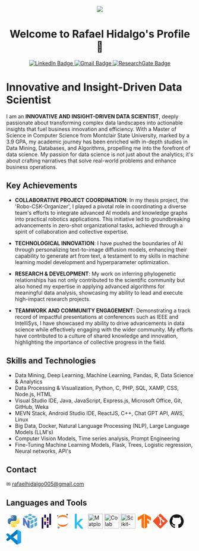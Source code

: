<div id="header" align="center">
<!--   <img src="https://preview.redd.it/prph3whi9f061.jpg?auto=webp&s=e0eef8a3588e70fd963a54aae0f8b049adc168a" width="500"/> -->
  <img src="https://media.licdn.com/dms/image/D4D22AQGm_61VybkXIw/feedshare-shrink_800/0/1719259622452?e=1722470400&v=beta&t=wGpM1PAhO-4DewEmg2lHXDttGySq6hnhXSYlzumzvcY" width="500"/>
  <h1>Welcome to Rafael Hidalgo's Profile 👋</h1>
</div>

<div id="contact" align="center">
  <a href="https://www.linkedin.com/in/rafael-omar-hidalgo/">
    <img src="https://img.shields.io/badge/LinkedIn-blue?style=for-the-badge&logo=linkedin&logoColor=white" alt="LinkedIn Badge"/>
  </a>
  <a href="mailto:rafaelhidalgo005@gmail.com">
    <img src="https://img.shields.io/badge/Gmail-red?style=for-the-badge&logo=gmail&logoColor=white" alt="Gmail Badge"/>
  </a>
  <a href="https://www.researchgate.net/profile/Rafael-Hidalgo-5">
    <img src="https://img.shields.io/badge/ResearchGate-00CCBB?style=for-the-badge&logo=ResearchGate&logoColor=white" alt="ResearchGate Badge"/>
  </a>
</div>

# Innovative and Insight-Driven Data Scientist

I am an **INNOVATIVE AND INSIGHT-DRIVEN DATA SCIENTIST**, deeply passionate about transforming complex data landscapes into actionable insights that fuel business innovation and efficiency. With a Master of Science in Computer Science from Montclair State University, marked by a 3.9 GPA, my academic journey has been enriched with in-depth studies in Data Mining, Databases, and Algorithms, propelling me into the forefront of data science. My passion for data science is not just about the analytics; it's about crafting narratives that solve real-world problems and enhance business operations.

## Key Achievements

- **COLLABORATIVE PROJECT COORDINATION**: In my thesis project, the 'Robo-CSK-Organizer', I played a pivotal role in coordinating a diverse team's efforts to integrate advanced AI models and knowledge graphs into practical robotics applications. This initiative led to groundbreaking advancements in zero-shot organizational tasks, achieved through a spirit of collaboration and collective expertise.

- **TECHNOLOGICAL INNOVATION**: I have pushed the boundaries of AI through personalizing text-to-image diffusion models, enhancing their capability to generate art from text, a testament to my skills in machine learning model development and hyperparameter optimization.

- **RESEARCH & DEVELOPMENT**: My work on inferring phylogenetic relationships has not only contributed to the scientific community but also honed my expertise in applying advanced algorithms for meaningful data analysis, showcasing my ability to lead and execute high-impact research projects.

- **TEAMWORK AND COMMUNITY ENGAGEMENT**: Demonstrating a track record of impactful presentations at conferences such as IEEE and IntelliSys, I have showcased my ability to drive advancements in data science while effectively engaging with the wider community. My efforts have contributed to a culture of shared knowledge and innovation, highlighting the importance of collective progress in the field.

## Skills and Technologies

- Data Mining, Deep Learning, Machine Learning, Pandas, R, Data Science & Analytics
- Data Processing & Visualization, Python, C, PHP, SQL, XAMP, CSS, Node.js, HTML
- Visual Studio IDE, Java, JavaScript, Express.js, Microsoft Office, Git, GitHub, Weka
- MEVN Stack, Android Studio IDE, ReactJS, C++, Chat GPT API, AWS, Linux
- Big Data, Docker, Natural Language Processing (NLP), Large Language Models (LLM's)
- Computer Vision Models, Time series analysis, Prompt Engineering
- Fine-Tuning Machine Learning Models, Flask, Trees, Logistic regression, Neural networks, API's

## Contact

✉ rafaelhidalgo005@gmail.com


## Languages and Tools
<div id="badges">
<img src="https://github.com/devicons/devicon/blob/master/icons/python/python-original.svg" title='Python' width="40" height="40"> 
<img src="https://github.com/devicons/devicon/blob/master/icons/numpy/numpy-original.svg" title='NumPy' width="40" height="40"> 
<img src="https://github.com/devicons/devicon/blob/master/icons/pandas/pandas-original.svg" title='Pandas' width="40" height="40"> 
<img src="https://github.com/devicons/devicon/blob/master/icons/jupyter/jupyter-original.svg" title='Jupyter' width="40" height="40"> 
<img src="https://github.com/devicons/devicon/blob/master/icons/kaggle/kaggle-original.svg" title="Kaggle" width="40" height="40"> 
<img src="https://upload.wikimedia.org/wikipedia/commons/8/84/Matplotlib_icon.svg" title="Matplotlib" width="40" height="40"> 
<img src="https://upload.wikimedia.org/wikipedia/commons/d/d0/Google_Colaboratory_SVG_Logo.svg" title="Colab" width="40" height="40"> 
<img src="https://upload.wikimedia.org/wikipedia/commons/0/05/Scikit_learn_logo_small.svg" title="Scikit-Learn" width="40" height="40"> 
<img src="https://github.com/devicons/devicon/blob/master/icons/tensorflow/tensorflow-original.svg" title="TensorFlow" width="40" height="40"> 
<img src="https://github.com/devicons/devicon/blob/master/icons/git/git-original.svg" title="Git" width="40" height="40"> 
<img src="https://github.com/devicons/devicon/blob/master/icons/github/github-original.svg" title="GitHub" width="40" height="40"> 
<img src="https://github.com/devicons/devicon/blob/master/icons/vscode/vscode-original.svg" title="VS Code" width="40" height="40"> 

</div>
